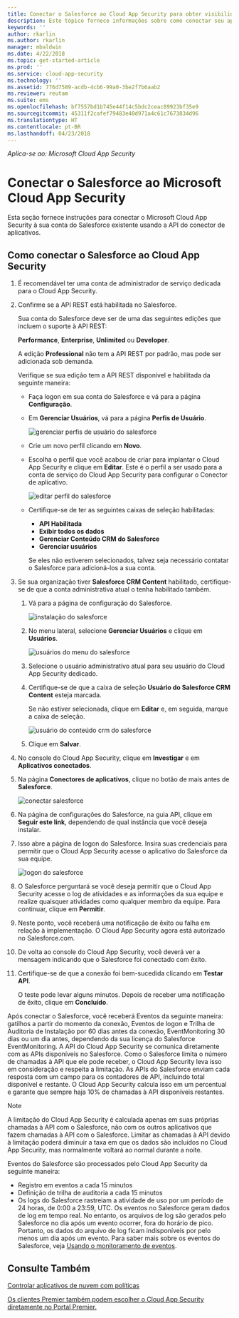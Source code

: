 ```yaml
---
title: Conectar o Salesforce ao Cloud App Security para obter visibilidade e controle de uso | Microsoft Docs
description: Este tópico fornece informações sobre como conectar seu aplicativo Salesforce ao Cloud App Security usando o conector de API.
keywords: ''
author: rkarlin
ms.author: rkarlin
manager: mbaldwin
ms.date: 4/22/2018
ms.topic: get-started-article
ms.prod: ''
ms.service: cloud-app-security
ms.technology: ''
ms.assetid: 776d7589-acdb-4cb6-99a0-3be2f7b6aab2
ms.reviewer: reutam
ms.suite: ems
ms.openlocfilehash: bf7557bd1b745e44f14c5bdc2ceac89923bf35e9
ms.sourcegitcommit: 45311f2cafef79483e40d971a4c61c7673834d96
ms.translationtype: HT
ms.contentlocale: pt-BR
ms.lasthandoff: 04/23/2018
---
```

*Aplica-se ao: Microsoft Cloud App Security*

# <a name="connect-salesforce-to-microsoft-cloud-app-security"></a>Conectar o Salesforce ao Microsoft Cloud App Security
Esta seção fornece instruções para conectar o Microsoft Cloud App Security à sua conta do Salesforce existente usando a API do conector de aplicativos.  
  
## <a name="how-to-connect-salesforce-to-cloud-app-security"></a>Como conectar o Salesforce ao Cloud App Security  
  
1.  É recomendável ter uma conta de administrador de serviço dedicada para o Cloud App Security.  
  
2.  Confirme se a API REST está habilitada no Salesforce.  
  
     Sua conta do Salesforce deve ser de uma das seguintes edições que incluem o suporte à API REST:  
  
     **Performance**, **Enterprise**, **Unlimited** ou **Developer**.  
  
     A edição **Professional** não tem a API REST por padrão, mas pode ser adicionada sob demanda.  
  
     Verifique se sua edição tem a API REST disponível e habilitada da seguinte maneira:  
  
    -   Faça logon em sua conta do Salesforce e vá para a página **Configuração**.  
  
    -   Em **Gerenciar Usuários**, vá para a página **Perfis de Usuário**.  
  
         ![gerenciar perfis de usuário do salesforce](./media/salesforce-manageusers-profiles.png "gerenciar perfis de usuário do salesforce")  
  
    -   Crie um novo perfil clicando em **Novo**. 
    - Escolha o perfil que você acabou de criar para implantar o Cloud App Security e clique em **Editar**. Este é o perfil a ser usado para a conta de serviço do Cloud App Security para configurar o Conector de aplicativo.  
  
         ![editar perfil do salesforce](./media/salesforce-edit-profile.png "editar perfil do salesforce")  
  
    -   Certifique-se de ter as seguintes caixas de seleção habilitadas:   
        - **API Habilitada**
        - **Exibir todos os dados** 
        - **Gerenciar Conteúdo CRM do Salesforce**
        - **Gerenciar usuários**
        
        Se eles não estiverem selecionados, talvez seja necessário contatar o Salesforce para adicioná-los a sua conta.  
             
3.  Se sua organização tiver **Salesforce CRM Content** habilitado, certifique-se de que a conta administrativa atual o tenha habilitado também.  
  
    1.  Vá para a página de configuração do Salesforce.  
  
         ![instalação do salesforce](./media/salesforce-setup.png "instalação do salesforce")  
  
    2.  No menu lateral, selecione **Gerenciar Usuários** e clique em **Usuários**.  
  
         ![usuários do menu do salesforce](./media/salesforce-menu-users.png "usuários do menu do salesforce")  
  
    3.  Selecione o usuário administrativo atual para seu usuário do Cloud App Security dedicado.  
  
    4.  Certifique-se de que a caixa de seleção **Usuário do Salesforce CRM Content** esteja marcada.  
  
         Se não estiver selecionada, clique em **Editar** e, em seguida, marque a caixa de seleção.  
  
         ![usuário do conteúdo crm do salesforce](./media/salesforce-crm-content-user.png "usuário do conteúdo crm do salesforce")  
  
    5.  Clique em **Salvar**.  
  
4.  No console do Cloud App Security, clique em **Investigar** e em **Aplicativos conectados**.  
  
5.  Na página **Conectores de aplicativos**, clique no botão de mais antes de **Salesforce**.  
  
     ![conectar salesforce](./media/connect-salesforce.png "conectar salesforce")  
  
6.  Na página de configurações do Salesforce, na guia API, clique em **Seguir este link**, dependendo de qual instância que você deseja instalar.  
  
7.  Isso abre a página de logon do Salesforce. Insira suas credenciais para permitir que o Cloud App Security acesse o aplicativo do Salesforce da sua equipe.  
  
     ![logon do salesforce](./media/salesforce-logon.png "logon do salesforce")  
  
8.  O Salesforce perguntará se você deseja permitir que o Cloud App Security acesse o log de atividades e as informações da sua equipe e realize quaisquer atividades como qualquer membro da equipe. Para continuar, clique em **Permitir**.  
  
9. Neste ponto, você receberá uma notificação de êxito ou falha em relação à implementação. O Cloud App Security agora está autorizado no Salesforce.com.  
  
10. De volta ao console do Cloud App Security, você deverá ver a mensagem indicando que o Salesforce foi conectado com êxito.  
  
11. Certifique-se de que a conexão foi bem-sucedida clicando em **Testar API**.  
  
     O teste pode levar alguns minutos. Depois de receber uma notificação de êxito, clique em **Concluído**.  
  
  
Após conectar o Salesforce, você receberá Eventos da seguinte maneira: gatilhos a partir do momento da conexão, Eventos de logon e Trilha de Auditoria de Instalação por 60 dias antes da conexão, EventMonitoring 30 dias ou um dia antes, dependendo da sua licença do Salesforce EventMonitoring. A API do Cloud App Security se comunica diretamente com as APIs disponíveis no Salesforce. Como o Salesforce limita o número de chamadas à API que ele pode receber, o Cloud App Security leva isso em consideração e respeita a limitação. As APIs do Salesforce enviam cada resposta com um campo para os contadores de API, incluindo total disponível e restante. O Cloud App Security calcula isso em um percentual e garante que sempre haja 10% de chamadas à API disponíveis restantes. 

> [!NOTE]
> A limitação do Cloud App Security é calculada apenas em suas próprias chamadas à API com o Salesforce, não com os outros aplicativos que fazem chamadas à API com o Salesforce.
> Limitar as chamadas à API devido à limitação poderá diminuir a taxa em que os dados são incluídos no Cloud App Security, mas normalmente voltará ao normal durante a noite.


Eventos do Salesforce são processados pelo Cloud App Security da seguinte maneira: 
  
- Registro em eventos a cada 15 minutos
- Definição de trilha de auditoria a cada 15 minutos
- Os logs do Salesforce rastreiam a atividade de uso por um período de 24 horas, de 0:00 a 23:59, UTC. Os eventos no Salesforce geram dados de log em tempo real. No entanto, os arquivos de log são gerados pelo Salesforce no dia após um evento ocorrer, fora do horário de pico. Portanto, os dados do arquivo de log ficam indisponíveis por pelo menos um dia após um evento. Para saber mais sobre os eventos do Salesforce, veja [Usando o monitoramento de eventos](https://developer.salesforce.com/docs/atlas.en-us.api_rest.meta/api_rest/using_resources_event_log_files.htm).


## <a name="see-also"></a>Consulte Também  
[Controlar aplicativos de nuvem com políticas](control-cloud-apps-with-policies.md)   

[Os clientes Premier também podem escolher o Cloud App Security diretamente no Portal Premier.](https://premier.microsoft.com/)  
  
  